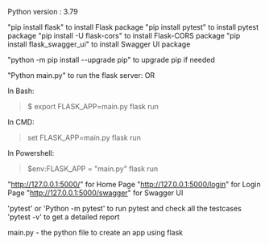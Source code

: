 Python version : 3.79

"pip install flask"             to install Flask package
"pip install pytest"            to install pytest package
"pip install -U flask-cors"     to install Flask-CORS package
"pip install flask_swagger_ui"  to install Swagger UI package

"python -m pip install --upgrade pip"   to upgrade pip if needed


"Python main.py" to run the flask server: 
OR

In Bash:
> $ export FLASK_APP=main.py
> flask run

In CMD:
> set FLASK_APP=main.py
> flask run

In Powershell:
> $env:FLASK_APP = "main.py"
> flask run


"http://127.0.0.1:5000/"            for Home Page
"http://127.0.0.1:5000/login"       for Login Page
"http://127.0.0.1:5000/swagger"     for Swagger UI



'pytest' or 'Python -m pytest' to run pytest and check all the testcases
'pytest -v' to get a detailed report


main.py - the python file to create an app using flask
